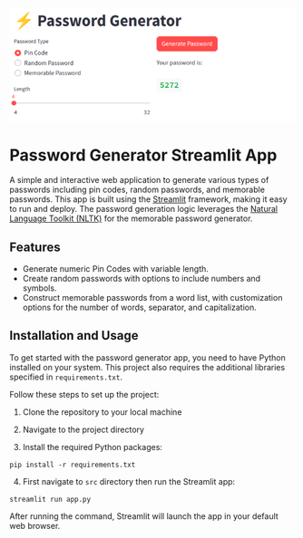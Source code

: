 <img src="./images/project_banner.png">

# Password Generator Streamlit App

A simple and interactive web application to generate various types of passwords including pin codes, random passwords, and memorable passwords. This app is built using the [Streamlit](https://streamlit.io) framework, making it easy to run and deploy. The password generation logic leverages the [Natural Language Toolkit (NLTK)](https://www.nltk.org/) for the memorable password generator.

## Features

- Generate numeric Pin Codes with variable length.
- Create random passwords with options to include numbers and symbols.
- Construct memorable passwords from a word list, with customization options for the number of words, separator, and capitalization.

## Installation and Usage

To get started with the password generator app, you need to have Python installed on your system. This project also requires the additional libraries specified in `requirements.txt`.

Follow these steps to set up the project:

1. Clone the repository to your local machine

2. Navigate to the project directory

3. Install the required Python packages:

```
pip install -r requirements.txt
```

4. First navigate to `src` directory then run the Streamlit app:

```
streamlit run app.py
```

After running the command, Streamlit will launch the app in your default web browser.
